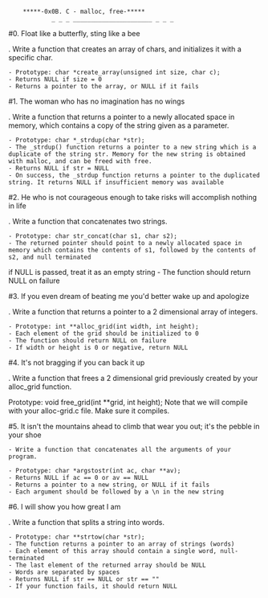 		*****-0x0B. C - malloc, free-*****
                _ _ _ ______________________ _ _ _

#0. Float like a butterfly, sting like a bee

. Write a function that creates an array of chars, and initializes it with a specific char.

	- Prototype: char *create_array(unsigned int size, char c);
	- Returns NULL if size = 0
	- Returns a pointer to the array, or NULL if it fails


#1. The woman who has no imagination has no wings

. Write a function that returns a pointer to a newly allocated space in memory, which contains a copy of the string given as a parameter.

	- Prototype: char *_strdup(char *str);
	- The _strdup() function returns a pointer to a new string which is a duplicate of the string str. Memory for the new string is obtained with malloc, and can be freed with free.
	- Returns NULL if str = NULL
	- On success, the _strdup function returns a pointer to the duplicated string. It returns NULL if insufficient memory was available


#2. He who is not courageous enough to take risks will accomplish nothing in life

. Write a function that concatenates two strings.

	- Prototype: char str_concat(char s1, char s2);
	- The returned pointer should point to a newly allocated space in memory which contains the contents of s1, followed by the contents of s2, and null terminated
if NULL is passed, treat it as an empty string
	- The function should return NULL on failure


#3. If you even dream of beating me you'd better wake up and apologize

. Write a function that returns a pointer to a 2 dimensional array of integers.

	- Prototype: int **alloc_grid(int width, int height);
	- Each element of the grid should be initialized to 0
	- The function should return NULL on failure
	- If width or height is 0 or negative, return NULL


#4. It's not bragging if you can back it up

. Write a function that frees a 2 dimensional grid previously created by your alloc_grid function.

Prototype: void free_grid(int **grid, int height);
Note that we will compile with your alloc-grid.c file. Make sure it compiles.


#5. It isn't the mountains ahead to climb that wear you out; it's the pebble in your shoe

	- Write a function that concatenates all the arguments of your program.

	- Prototype: char *argstostr(int ac, char **av);
	- Returns NULL if ac == 0 or av == NULL
	- Returns a pointer to a new string, or NULL if it fails
	- Each argument should be followed by a \n in the new string  


#6. I will show you how great I am

. Write a function that splits a string into words.

	- Prototype: char **strtow(char *str);
	- The function returns a pointer to an array of strings (words)
	- Each element of this array should contain a single word, null-terminated
	- The last element of the returned array should be NULL
	- Words are separated by spaces
	- Returns NULL if str == NULL or str == ""
	- If your function fails, it should return NULL

